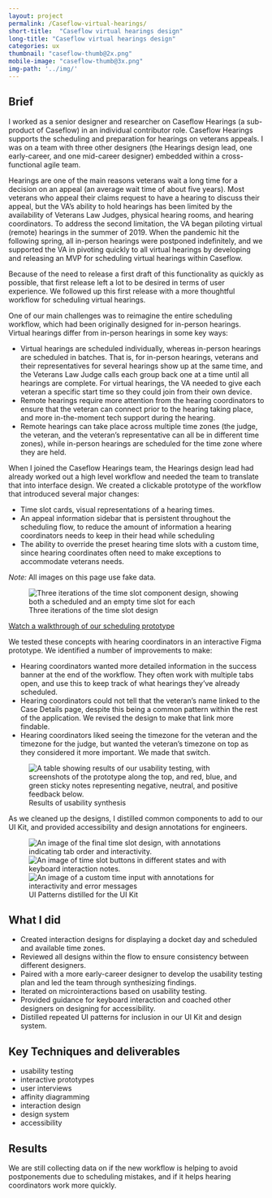 ```yaml
---
layout: project
permalink: /Caseflow-virtual-hearings/
short-title:  "Caseflow virtual hearings design"
long-title: "Caseflow virtual hearings design"
categories: ux
thumbnail: "caseflow-thumb@2x.png"
mobile-image: "caseflow-thumb@3x.png"
img-path: '../img/'
---
```


## Brief ##

I worked as a senior designer and researcher on Caseflow Hearings (a sub-product of Caseflow) in an individual contributor role. Caseflow Hearings supports the scheduling and preparation for hearings on veterans appeals. I was on a team with three other designers (the Hearings design lead, one early-career, and one mid-career designer) embedded within a cross-functional agile team.

Hearings are one of the main reasons veterans wait a long time for a decision on an appeal (an average wait time of about five years). Most veterans who appeal their claims request to have a hearing to discuss their appeal, but the VA’s ability to hold hearings has been limited by the availability of Veterans Law Judges, physical hearing rooms, and hearing coordinators. To address the second limitation, the VA began piloting virtual (remote) hearings in the summer of 2019. When the pandemic hit the following spring, all in-person hearings were postponed indefinitely, and we supported the VA in pivoting quickly to all virtual hearings by developing and releasing an MVP for scheduling virtual hearings within Caseflow.

Because of the need to release a first draft of this functionality as quickly as possible, that first release left a lot to be desired in terms of user experience. We followed up this first release with a more thoughtful workflow for scheduling virtual hearings.

One of our main challenges was to reimagine the entire scheduling workflow, which had been originally designed for in-person hearings. Virtual hearings differ from in-person hearings in some key ways:

* Virtual hearings are scheduled individually, whereas in-person hearings are scheduled in batches. That is, for in-person hearings, veterans and their representatives for several hearings show up at the same time, and the Veterans Law Judge calls each group back one at a time until all hearings are complete. For virtual hearings, the VA needed to give each veteran a specific start time so they could join from their own device.
* Remote hearings require more attention from the hearing coordinators to ensure that the veteran can connect prior to the hearing taking place, and more in-the-moment tech support during the hearing.
* Remote hearings can take place across multiple time zones (the judge, the veteran, and the veteran’s representative can all be in different time zones), while in-person hearings are scheduled for the time zone where they are held.

When I joined the Caseflow Hearings team, the Hearings design lead had already worked out a high level workflow and needed the team to translate that into interface design. We created a clickable prototype of the workflow that introduced several major changes:
* Time slot cards, visual representations of a hearing times.
* An appeal information sidebar that is persistent throughout the scheduling flow, to reduce the amount of information a hearing coordinators needs to keep in their head while scheduling
* The ability to override the preset hearing time slots with a custom time, since hearing coordinates often need to make exceptions to accommodate veterans needs.

*Note:* All images on this page use fake data.

<figure>
	<img src="{{ page.img-path }}/virtualhearings-timeslotevolution@2x.png" alt="Three iterations of the time slot component design, showing both a scheduled and an empty time slot for each" />
	<figcaption> Three iterations of the time slot design
	</figcaption>
</figure>

[Watch a walkthrough of our scheduling prototype](https://youtu.be/qnF5cXAiSV8)

We tested these concepts with hearing coordinators in an interactive Figma prototype. We identified a number of improvements to make:

* Hearing coordinators wanted more detailed information in the success banner at the end of the workflow. They often work with multiple tabs open, and use this to keep track of what hearings they’ve already scheduled.
* Hearing coordinators could not tell that the veteran’s name linked to the Case Details page, despite this being a common pattern within the rest of the application. We revised the design to make that link more findable.
* Hearing coordinators liked seeing the timezone for the veteran and the timezone for the judge, but wanted the veteran’s timezone on top as they considered it more important. We made that switch.

<figure>
	<img src="{{ page.img-path }}/virtualhearings-usabilitytesting@2x.png" alt="A table showing results of our usability testing, with screenshots of the prototype along the top, and red, blue, and green sticky notes representing negative, neutral, and positive feedback below." />
	<figcaption> Results of usability synthesis
	</figcaption>
</figure>

As we cleaned up the designs, I distilled common components to add to our UI Kit, and provided accessibility and design annotations for engineers.

<figure>
	<img src="{{ page.img-path }}/virtualhearings-timeslot@2x.png" alt="An image of the final time slot design, with annotations indicating tab order and interactivity." />
	<img src="{{ page.img-path }}/virtualhearings-timebutton@2x.png" alt="An image of time slot buttons in different states and with keyboard interaction notes." />
	<img src="{{ page.img-path }}/virtualhearings-custominput@2x.png" alt="An image of a custom time input with annotations for interactivity and error messages" />
	<figcaption>UI Patterns distilled for the UI Kit
	</figcaption>
</figure>

## What I did ##
* Created interaction designs for displaying a docket day and scheduled and available time zones.
* Reviewed all designs within the flow to ensure consistency between different designers.
* Paired with a more early-career designer to develop the usability testing plan and led the team through synthesizing findings.
* Iterated on microinteractions based on usability testing.
* Provided guidance for keyboard interaction and coached other designers on designing for accessibility.
* Distilled repeated UI patterns for inclusion in our UI Kit and design system.


## Key Techniques and deliverables ##
<ul class="skill-pills">
<li>usability testing</li>
<li>interactive prototypes</li>
<li>user interviews</li>
<li>affinity diagramming</li>
<li>interaction design</li>
<li>design system</li>
<li>accessibility</li>
</ul>

## Results ##
We are still collecting data on if the new workflow is helping to avoid postponements due to scheduling mistakes, and if it helps hearing coordinators work more quickly.

